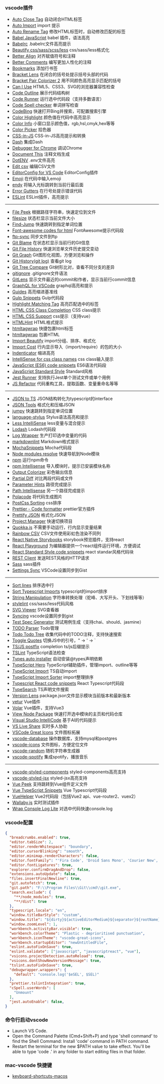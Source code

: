 ### vscode插件

- [Auto Close Tag]()	自动闭合HTML标签
- [Auto Import]()	import 提示
- [Auto Rename Tag]()	修改HTML标签时，自动修改匹配的标签
- [Babel JavaScript]()	babel  插件，语法高亮
- [Babelrc]()	.babelrc文件高亮提示
- [Beautify css/sass/scss/less]()	css/sass/less格式化
- [Better Align]()	对齐赋值符号和注释
- [Better Comments]()	编写更加人性化的注释
- [Bookmarks]()	添加行书签
- [Bracket Lens]()	在闭合的括号处提示括号头部的代码
- [Bracket Pair Colorizer 2]()	用不同颜色高亮显示匹配的括号
- [Can I Use]()	HTML5、CSS3、SVG的浏览器兼容性检查
- [Code Outline]()	展示代码结构树
- [Code Runner]()	运行选中代码段（支持多数语言）
- [Code Spell checker]()	单词拼写检查
- [CodeBing]()	快速打开Bing并搜索，可配置搜索引擎
- [Color Highlight]()	颜色值在代码中高亮显示
- [Color Info]()	小窗口显示颜色值，rgb,hsl,cmyk,hex等等
- [Color Picker]()	拾色器
- [CSS-in-JS]()	CSS-in-JS高亮提示和转换
- [Dash]()	集成Dash
- [Debugger for Chrome]()	调试Chrome
- [Document This]()	注释文档生成
- [DotENV]()	.env文件高亮
- [Edit csv]()	编辑CSV文件
- [EditorConfig for VS Code]()	EditorConfig插件
- [Emoji]()	在代码中输入emoji
- [endy]()	将输入光标跳转到当前行最后面
- [Error Gutters]()	在行号处提示错误代码
- [ESLint]()	ESLint插件，高亮提示
***
- [File Peek]()	根据路径字符串，快速定位到文件
- [filesize]()	状态栏显示当前文件大小
- [Find-Jump]()	快速跳转到指定单词位置
- [Font-awesome codes for html]()	FontAwesome提示代码段
- [ftp-sync]()	同步文件到ftp
- [Git Blame]()	在状态栏显示当前行的Git信息
- [Git File History]()	快速浏览单文件历史提交变动
- [Git Graph]()	Git图形化视图，方便浏览和操作
- [Git History(git log)]()	查看git log
- [Git Tree Compare]()	Git树形比对，查看不同分支的差异
- [gitignore]()	.gitignore文件语法
- [GitLens]()	显示文件最近的commit和作者，显示当前行commit信息
- [GraphQL for VSCode]()	graphql高亮和提示
- [Guides]()	高亮缩进基准线
- [Gulp Snippets]()	Gulp代码段
- [Highlight Matching Tag]()	高亮匹配选中的标签
- [HTML CSS Class Completion]()	CSS class提示
- [HTML CSS Support]()	css提示（支持vue）
- [HTMLHint]()	HTML格式提示
- [htmltagwrap]()	快捷包裹html标签
- [htmltagwrap]()	包裹HTML
- [Import Beautify]()	import分组、排序、格式化
- [Import Cost]()	行内显示导入（import/require）的包的大小
- [Indenticator]()	缩进高亮
- [IntelliSense for css class names]()	css class输入提示
- [JavaScript (ES6) code snippets]()	ES6语法代码段
- [JavaScript Standard Style]()	Standard风格
- [Jest Runner]()	支持执行Jest单个测试文件或单个用例
- [JS Refactor]()	代码重构工具，提取函数、变量重命名等等
***
- [JSON to TS]()	JSON结构转化为typescript的interface
- [JSON Tools]()	格式化和压缩JSON
- [jumpy]()	快速跳转到指定单词位置
- [language-stylus]()	Stylus语法高亮和提示
- [Less IntelliSense]()	less变量与混合提示
- [Lodash]()	Lodash代码段
- [Log Wrapper]()	生产打印选中变量的代码
- [markdownlint]()	Markdown格式提示
- [MochaSnippets]()	Mocha代码段
- [Node modules resolve]()	快速导航到Node模块
- [npm]()	运行npm命令
- [npm Intellisense]()	导入模块时，提示已安装模块名称
- [Output Colorizer]()	彩色输出信息
- [Partial Diff]()	对比两段代码或文件
- [Parameter Hints]()	路径完成提示
- [Path Intellisense]()	另一个路径完成提示
- [Polacode]()	将代码生成图片
- [PostCss Sorting]()	css排序
- [Prettier - Code formatter]()	prettier官方插件
- [Prettify JSON]()	格式化JSON
- [Project Manager]()	快速切换项目
- [Quokka.js]()	不需要手动运行，行内显示变量结果
- [Rainbow CSV]()	CSV文件使用彩虹色渲染不同列
- [React Native Storybooks]()	storybook预览插件，支持react
- [React Playground]()	为编辑器提供一个react组件运行环境，方便调试
- [React Standard Style code snippets]()	react standar风格代码块
- [REST Client]()	发送REST风格的HTTP请求
- [Sass]()	sass插件
- [Settings Sync]()	VSCode设置同步到Gist
***
- [Sort lines]()	排序选中行
- [Sort Typescript Imports]()	typescript的import排序
- [String Manipulation]()	字符串转换处理（驼峰、大写开头、下划线等等）
- [stylelint]()	css/sass/less代码风格
- [SVG Viewer]()	SVG查看器
- [Syncing]()	vscode设置同步到gist
- [Test Spec Generator]()	测试用例生成（支持chai、should、jasmine）
- [TODO Parser]()	Todo管理
- [Todo Todo Tree]()	收集代码中的TODO注释，支持快速搜索
- [Toggle Quotes]()	切换JS中的引号，" -> ' -> `
- [TS/JS postfix]() completion	ts/js后缀提示
- [TSLint]()	TypeScript语法检查
- [Types auto installer]()	自动安装@types声明依赖
- [TypeScript Hero]()	TypeScript辅助插件，管理import、outline等等
- [TypeScript Import]()	TS自动import
- [TypeScript Import Sorter]()	import整理排序
- [Typescript React code snippets]()	React Typescript代码段
- [TypeSearch]()	TS声明文件搜索
- [Version Lens]()	package.json文件显示模块当前版本和最新版本
- [vetur]()	Vue插件
- [Volar]()	Vue插件，支持Vue3
- [View Node Package]()	快速打开选中模块的主页和代码仓库
- [Visual Studio IntelliCode]()	基于AI的代码提示
- [VS Live Share]()	实时多人协助
- [VSCode Great Icons]()	文件图标拓展
- [vscode-database]()	操作数据库，支持mysql和postgres
- [vscode-icons]()	文件图标，方便定位文件
- [vscode-random]()	随机字符串生成器
- [vscode-spotify]()	集成spotify，播放音乐
***
- [vscode-styled-components]()	styled-components高亮支持
- [vscode-styled-jsx]()	styled-jsx高亮支持
- [Vue Peek]()	支持跳转到Vue组件定义文件
- [Vue TypeScript Snippets]()	Vue Typescript代码段
- [VueHelper]()	Vue2代码段（包括Vue2 api、vue-router2、vuex2）
- [Wallaby.js]()	实时测试插件
- [Wrap Console Log Lite]()	对选中代码快速console.log


### vscode配置
```json
{
  "breadcrumbs.enabled": true,
  "editor.tabSize": 2,
  "editor.renderWhitespace": "boundary",
  "editor.cursorBlinking": "smooth",
  "editor.minimap.renderCharacters": false,
  "editor.fontFamily": "'Fira Code', 'Droid Sans Mono', 'Courier New', monospace, 'Droid Sans Fallback'",
  "editor.fontLigatures": true,
  "explorer.confirmDragAndDrop": false,
  "extensions.autoUpdate": false,
  "files.insertFinalNewline": true,
  "git.autofetch": true,
  "git.path": "F:\\Program Files\\Git\\cmd\\git.exe",
  "search.exclude": {
    "**/node_modules": true,
    "**/dist": true
  },
  "typescript.locale": "en",
  "window.titleBarStyle": "custom",
  "window.title": "${dirty}${activeEditorMedium}${separator}${rootName}",
  "window.zoomLevel": 1,
  "workbench.activityBar.visible": true,
  "workbench.colorTheme": "Plastic - deprioritised punctuation",
  "workbench.iconTheme": "vscode-great-icons",
  "workbench.startupEditor": "newUntitledFile",
  "eslint.autoFixOnSave": true,
  "eslint.validate": ["javascript", "javascriptreact", "vue"],
  "vsicons.projectDetection.autoReload": true,
  "vsicons.dontShowNewVersionMessage": true,
  "tslint.autoFixOnSave": true,
  "debugwrapper.wrappers": {
    "default": "console.log('$eSEL', $SEL)"
  },
  "prettier.tslintIntegration": true,
  "cSpell.userWords": [
    "Unmount"
  ],
  "jest.autoEnable": false,
}
```

### 命令行启动vscode
- Launch VS Code.
- Open the Command Palette (Cmd+Shift+P) and type 'shell command' to find the Shell Command: Install 'code' command in PATH command.
- Restart the terminal for the new $PATH value to take effect. You'll be able to type 'code .' in any folder to start editing files in that folder.

### mac-vscode 快捷键
- [keyboard-shortcuts-macos](https://code.visualstudio.com/shortcuts/keyboard-shortcuts-macos.pdf)

